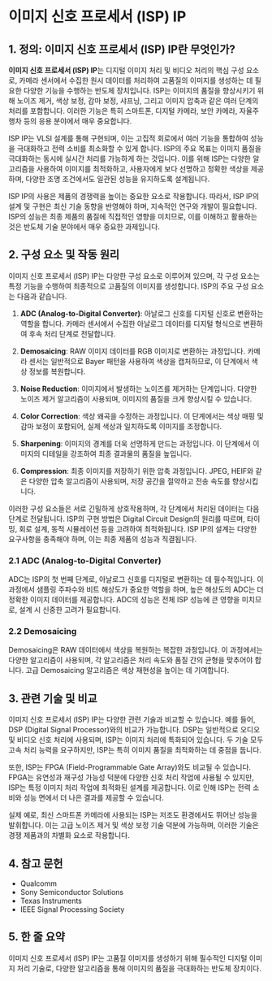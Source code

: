 # 이미지 신호 프로세서 (ISP) IP

## 1. 정의: **이미지 신호 프로세서 (ISP) IP**란 무엇인가?
**이미지 신호 프로세서 (ISP) IP**는 디지털 이미지 처리 및 비디오 처리의 핵심 구성 요소로, 카메라 센서에서 수집한 원시 데이터를 처리하여 고품질의 이미지를 생성하는 데 필요한 다양한 기능을 수행하는 반도체 장치입니다. ISP는 이미지의 품질을 향상시키기 위해 노이즈 제거, 색상 보정, 감마 보정, 샤프닝, 그리고 이미지 압축과 같은 여러 단계의 처리를 포함합니다. 이러한 기능은 특히 스마트폰, 디지털 카메라, 보안 카메라, 자율주행차 등의 응용 분야에서 매우 중요합니다.

ISP IP는 VLSI 설계를 통해 구현되며, 이는 고집적 회로에서 여러 기능을 통합하여 성능을 극대화하고 전력 소비를 최소화할 수 있게 합니다. ISP의 주요 목표는 이미지 품질을 극대화하는 동시에 실시간 처리를 가능하게 하는 것입니다. 이를 위해 ISP는 다양한 알고리즘을 사용하여 이미지를 최적화하고, 사용자에게 보다 선명하고 정확한 색상을 제공하며, 다양한 조명 조건에서도 일관된 성능을 유지하도록 설계됩니다.

ISP IP의 사용은 제품의 경쟁력을 높이는 중요한 요소로 작용합니다. 따라서, ISP IP의 설계 및 구현은 최신 기술 동향을 반영해야 하며, 지속적인 연구와 개발이 필요합니다. ISP의 성능은 최종 제품의 품질에 직접적인 영향을 미치므로, 이를 이해하고 활용하는 것은 반도체 기술 분야에서 매우 중요한 과제입니다.

## 2. 구성 요소 및 작동 원리
이미지 신호 프로세서 (ISP) IP는 다양한 구성 요소로 이루어져 있으며, 각 구성 요소는 특정 기능을 수행하여 최종적으로 고품질의 이미지를 생성합니다. ISP의 주요 구성 요소는 다음과 같습니다.

1. **ADC (Analog-to-Digital Converter)**: 아날로그 신호를 디지털 신호로 변환하는 역할을 합니다. 카메라 센서에서 수집한 아날로그 데이터를 디지털 형식으로 변환하여 후속 처리 단계로 전달합니다.

2. **Demosaicing**: RAW 이미지 데이터를 RGB 이미지로 변환하는 과정입니다. 카메라 센서는 일반적으로 Bayer 패턴을 사용하여 색상을 캡처하므로, 이 단계에서 색상 정보를 복원합니다.

3. **Noise Reduction**: 이미지에서 발생하는 노이즈를 제거하는 단계입니다. 다양한 노이즈 제거 알고리즘이 사용되며, 이미지의 품질을 크게 향상시킬 수 있습니다.

4. **Color Correction**: 색상 왜곡을 수정하는 과정입니다. 이 단계에서는 색상 매핑 및 감마 보정이 포함되어, 실제 색상과 일치하도록 이미지를 조정합니다.

5. **Sharpening**: 이미지의 경계를 더욱 선명하게 만드는 과정입니다. 이 단계에서 이미지의 디테일을 강조하여 최종 결과물의 품질을 높입니다.

6. **Compression**: 최종 이미지를 저장하기 위한 압축 과정입니다. JPEG, HEIF와 같은 다양한 압축 알고리즘이 사용되며, 저장 공간을 절약하고 전송 속도를 향상시킵니다.

이러한 구성 요소들은 서로 긴밀하게 상호작용하며, 각 단계에서 처리된 데이터는 다음 단계로 전달됩니다. ISP의 구현 방법은 Digital Circuit Design의 원리를 따르며, 타이밍, 회로 설계, 동적 시뮬레이션 등을 고려하여 최적화됩니다. ISP IP의 설계는 다양한 요구사항을 충족해야 하며, 이는 최종 제품의 성능과 직결됩니다.

### 2.1 ADC (Analog-to-Digital Converter)
ADC는 ISP의 첫 번째 단계로, 아날로그 신호를 디지털로 변환하는 데 필수적입니다. 이 과정에서 샘플링 주파수와 비트 해상도가 중요한 역할을 하며, 높은 해상도의 ADC는 더 정확한 이미지 데이터를 제공합니다. ADC의 성능은 전체 ISP 성능에 큰 영향을 미치므로, 설계 시 신중한 고려가 필요합니다.

### 2.2 Demosaicing
Demosaicing은 RAW 데이터에서 색상을 복원하는 복잡한 과정입니다. 이 과정에서는 다양한 알고리즘이 사용되며, 각 알고리즘은 처리 속도와 품질 간의 균형을 맞추어야 합니다. 고급 Demosaicing 알고리즘은 색상 재현성을 높이는 데 기여합니다.

## 3. 관련 기술 및 비교
이미지 신호 프로세서 (ISP) IP는 다양한 관련 기술과 비교할 수 있습니다. 예를 들어, DSP (Digital Signal Processor)와의 비교가 가능합니다. DSP는 일반적으로 오디오 및 비디오 신호 처리에 사용되며, ISP는 이미지 처리에 특화되어 있습니다. 두 기술 모두 고속 처리 능력을 요구하지만, ISP는 특히 이미지 품질을 최적화하는 데 중점을 둡니다.

또한, ISP는 FPGA (Field-Programmable Gate Array)와도 비교될 수 있습니다. FPGA는 유연성과 재구성 가능성 덕분에 다양한 신호 처리 작업에 사용될 수 있지만, ISP는 특정 이미지 처리 작업에 최적화된 설계를 제공합니다. 이로 인해 ISP는 전력 소비와 성능 면에서 더 나은 결과를 제공할 수 있습니다.

실제 예로, 최신 스마트폰 카메라에 사용되는 ISP는 저조도 환경에서도 뛰어난 성능을 발휘합니다. 이는 고급 노이즈 제거 및 색상 보정 기술 덕분에 가능하며, 이러한 기술은 경쟁 제품과의 차별화 요소로 작용합니다.

## 4. 참고 문헌
- Qualcomm
- Sony Semiconductor Solutions
- Texas Instruments
- IEEE Signal Processing Society

## 5. 한 줄 요약
이미지 신호 프로세서 (ISP) IP는 고품질 이미지를 생성하기 위해 필수적인 디지털 이미지 처리 기술로, 다양한 알고리즘을 통해 이미지의 품질을 극대화하는 반도체 장치이다.